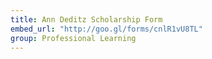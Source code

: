 ```yaml
---
title: Ann Deditz Scholarship Form
embed_url: "http://goo.gl/forms/cnlR1vU8TL"
group: Professional Learning
---
```

